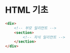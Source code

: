 # HTML 기초
```html
<div>
    <!-- 부모 일리먼트 -->
    <section>
        <!-- 자식 일리먼트 -->
    </section>
</div>